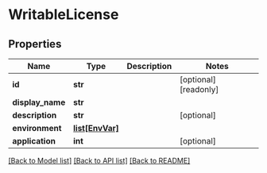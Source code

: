 # WritableLicense

## Properties
Name | Type | Description | Notes
------------ | ------------- | ------------- | -------------
**id** | **str** |  | [optional] [readonly] 
**display_name** | **str** |  | 
**description** | **str** |  | [optional] 
**environment** | [**list[EnvVar]**](EnvVar.md) |  | 
**application** | **int** |  | [optional] 

[[Back to Model list]](../README.md#documentation-for-models) [[Back to API list]](../README.md#documentation-for-api-endpoints) [[Back to README]](../README.md)


